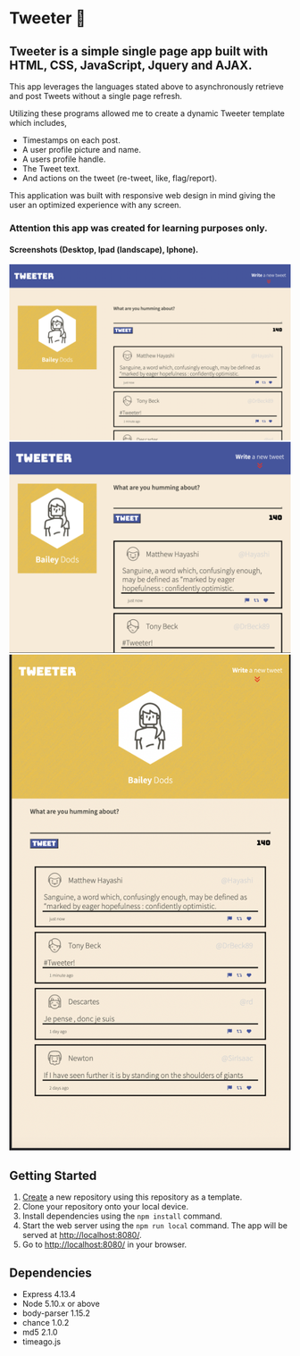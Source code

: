 # Tweeter 🐣

## Tweeter is a simple single page app built with HTML, CSS, JavaScript, Jquery and AJAX.
  
  This app leverages the languages stated above to asynchronously retrieve and post Tweets without a single page refresh.

  Utilizing these programs allowed me to create a dynamic Tweeter template which includes,
  - Timestamps on each post.
  - A user profile picture and name.
  - A users profile handle.
  - The Tweet text.
  - And actions on the tweet (re-tweet, like, flag/report).

  This application was built with responsive web design in mind giving the user an optimized experience with any screen.
  
### Attention this app was created for learning purposes only.
#### Screenshots (Desktop, Ipad (landscape), Iphone).
!["Desktop"](Screenshots/Desktop-Tweeter.png)
!["Ipad-landscape"](Screenshots/Ipad.tweeter.png)
!["Iphone"](Screenshots/Iphone-tweeter.png)
## Getting Started

1. [Create](https://docs.github.com/en/repositories/creating-and-managing-repositories/creating-a-repository-from-a-template) a new repository using this repository as a template.
2. Clone your repository onto your local device.
3. Install dependencies using the `npm install` command.
3. Start the web server using the `npm run local` command. The app will be served at <http://localhost:8080/>.
4. Go to <http://localhost:8080/> in your browser.

## Dependencies

- Express 4.13.4
- Node 5.10.x or above
- body-parser 1.15.2
- chance 1.0.2
- md5 2.1.0
- timeago.js
